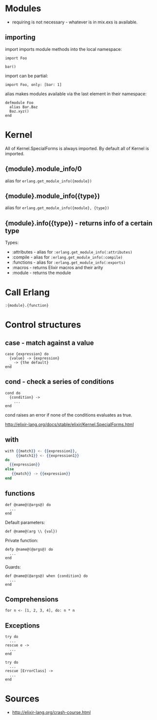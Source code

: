 # Modules

* requiring is not necessary - whatever is in mix.exs is available.

## importing

import imports module methods into the local namespace:
```
import Foo

bar()
```

import can be partial:
```
import Foo, only: [bar: 1]
```

alias makes modules available via the last element in their namespace:
```
defmodule Foo
  alias Bar.Baz
  Baz.xyz()
end
```

# Kernel

All of Kernel.SpecialForms is always imported.
By default all of Kernel is imported.

## {module}.module_info/0
alias for `erlang.get_module_info({module})`

## {module}.module_info({type})
alias for `erlang.get_module_info({module}, {type})`

## {module}.__info__({type}) - returns info of a certain type

Types:
* :attributes - alias for `:erlang.get_module_info(:attributes)`
* :compile - alias for `:erlang.get_module_info(:compile)`
* :functions - alias for `:erlang.get_module_info(:exports)`
* :macros - returns Elixir macros and their arity 
* :module - returns the module

# Call Erlang

```
:{module}.{function}
```

# Control structures

## case - match against a value

```
case {expression} do
  {value} -> {expression}
  _ -> {the default}
end
```

## cond - check a series of conditions

```
cond do
  {condition} ->
    ...
end
```

cond raises an error if none of the conditions evaluates as true.

http://elixir-lang.org/docs/stable/elixir/Kernel.SpecialForms.html

## with

```elixir
with {{match}} <- {{expression}},
     {{match1}} <- {{expression1}}
do
  {{expression}}
else
   {{match}} -> {{expression}}
end
```

## functions

```
def @name@(@args@) do
  ...
end
```

Default parameters:
```
def @name@(arg \\ {val})
```

Private function:

```
defp @name@(@args@) do
  ...
end
```

Guards:
```
def @name@(@args@) when {condition} do
  ...
end
```

## Comprehensions

```
for n <- [1, 2, 3, 4], do: n * n
```

## Exceptions

```
try do
  ...
rescue e ->
  ...
end
```

```
try do
  ...
rescue [ErrorClass] ->
  ...
end
```

# Sources

* http://elixir-lang.org/crash-course.html

